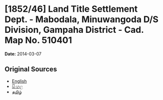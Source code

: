 # [1852/46] Land Title Settlement Dept. - Mabodala, Minuwangoda D/S Division, Gampaha District - Cad. Map No. 510401

**Date:** 2014-03-07

## Original Sources

- [English](https://documents.gov.lk/view/extra-gazettes/2014/3/1852-46_E.pdf)
- [සිංහල](https://documents.gov.lk/view/extra-gazettes/2014/3/1852-46_S.pdf)
- [தமிழ்](https://documents.gov.lk/view/extra-gazettes/2014/3/1852-46_T.pdf)
